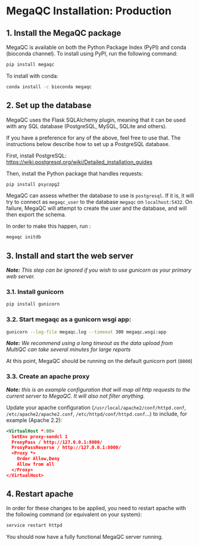 # MegaQC Installation: Production


## 1. Install the MegaQC package

MegaQC is available on both the Python Package Index (PyPI) and conda (bioconda channel).
To install using PyPI,  run the following command:

```bash
pip install megaqc
```

To install with conda:

```bash
conda install -c bioconda megaqc
```

## 2. Set up the database
MegaQC uses the Flask SQLAlchemy plugin, meaning that it can be used with any SQL database (PostgreSQL, MySQL, SQLite and others).

If you have a preference for any of the above, feel free to use that. The instructions below describe how to set up a PostgreSQL database.

First, install PostgreSQL:
https://wiki.postgresql.org/wiki/Detailed_installation_guides

Then, install the Python package that handles requests:

```bash
pip install psycopg2
```

MegaQC can assess whether the database to use is `postgresql`. If it is, it will try to connect as `megaqc_user` to the database `megaqc` on `localhost:5432`. On failure, MegaQC will attempt to create the user and the database, and will then export the schema.

In order to make this happen, run :
```bash
megaqc initdb
```


## 3. Install and start the web server

_**Note:** This step can be ignored if you wish to use gunicorn as your primary web server._

### 3.1. Install gunicorn

```bash
pip install gunicorn
```

### 3.2. Start megaqc as a gunicorn wsgi app:

```bash
gunicorn --log-file megaqc.log --timeout 300 megaqc.wsgi:app
```

_**Note:** We recommend using a long timeout as the data upload from MultiQC can take several minutes for large reports_

At this point, MegaQC should be running on the default gunicorn port (`8000`)

### 3.3. Create an apache proxy

_**Note:** this is an example configuration that will map all http requests to the current server to MegaQC. It will also not filter anything._

Update your apache configuration (`/usr/local/apache2/conf/httpd.conf`, `/etc/apache2/apache2.conf`, `/etc/httpd/conf/httpd.conf`...)
to include, for example (Apache 2.2):

```xml
<VirtualHost *:80>
  SetEnv proxy-sendcl 1
  ProxyPass / http://127.0.0.1:8000/
  ProxyPassReverse / http://127.0.0.1:8000/
  <Proxy *>
    Order Allow,Deny
    Allow from all
  </Proxy>
</VirtualHost>
```

## 4. Restart apache
In order for these changes to be applied, you need to restart apache with
the following command (or equivalent on your system):

```bash
service restart httpd
```

You should now have a fully functional MegaQC server running.
